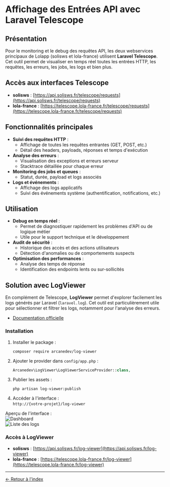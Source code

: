 # Affichage des Entrées API avec Laravel Telescope

## Présentation

Pour le monitoring et le debug des requêtes API, les deux webservices principaux de Lolapp (solisws et lola-france) utilisent **Laravel Telescope**. Cet outil permet de visualiser en temps réel toutes les entrées HTTP, les requêtes, les erreurs, les jobs, les logs et bien plus.

## Accès aux interfaces Telescope

- **solisws** : [https://api.solisws.fr/telescope/requests](https://api.solisws.fr/telescope/requests)
- **lola-france** : [https://telescope.lola-france.fr/telescope/requests](https://telescope.lola-france.fr/telescope/requests)

## Fonctionnalités principales

- **Suivi des requêtes HTTP** :
  - Affichage de toutes les requêtes entrantes (GET, POST, etc.)
  - Détail des headers, payloads, réponses et temps d'exécution
- **Analyse des erreurs** :
  - Visualisation des exceptions et erreurs serveur
  - Stacktrace détaillée pour chaque erreur
- **Monitoring des jobs et queues** :
  - Statut, durée, payload et logs associés
- **Logs et événements** :
  - Affichage des logs applicatifs
  - Suivi des événements système (authentification, notifications, etc.)

## Utilisation

- **Debug en temps réel** :
  - Permet de diagnostiquer rapidement les problèmes d'API ou de logique métier
  - Utile pour le support technique et le développement
- **Audit de sécurité** :
  - Historique des accès et des actions utilisateurs
  - Détection d'anomalies ou de comportements suspects
- **Optimisation des performances** :
  - Analyse des temps de réponse
  - Identification des endpoints lents ou sur-sollicités

## Solution avec LogViewer

En complément de Telescope, **LogViewer** permet d'explorer facilement les logs générés par Laravel (`laravel.log`). Cet outil est particulièrement utile pour sélectionner et filtrer les logs, notamment pour l'analyse des erreurs.

- [Documentation officielle](https://laravelplug.com/laravel-log-viewer/)

### Installation

1. Installer le package :
   ```
   composer require arcanedev/log-viewer
   ```
2. Ajouter le provider dans `config/app.php` :
   ```php
   Arcanedev\LogViewer\LogViewerServiceProvider::class,
   ```
3. Publier les assets :
   ```
   php artisan log-viewer:publish
   ```
4. Accéder à l'interface :  
   `http://{votre-projet}/log-viewer`

Aperçu de l'interface :  
![Dashboard](https://laravelplug.com/wp-content/uploads/2022/01/1-dashboard.jpg)  
![Liste des logs](https://laravelplug.com/wp-content/uploads/2022/01/2-logs-list.jpg)

### Accès à LogViewer

- **solisws** : [https://api.solisws.fr/log-viewer](https://api.solisws.fr/log-viewer)
- **lola-france** : [https://telescope.lola-france.fr/log-viewer](https://telescope.lola-france.fr/log-viewer)

---

[← Retour à l'index](./README.md)
